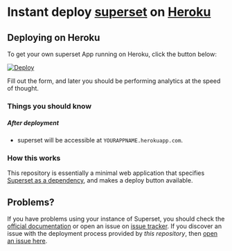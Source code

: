 # Instant deploy [superset](https://superset.apache.org/) on [Heroku](http://heroku.com)

## Deploying on Heroku

To get your own superset App running on Heroku, click the button below:

[![Deploy](https://www.herokucdn.com/deploy/button.svg)](https://heroku.com/deploy?template=https://github.com/jsrcodes/superset-on-heroku)

Fill out the form, and later you should be performing analytics at the speed of thought.

### Things you should know
##### After deployment

- superset will be accessible at `YOURAPPNAME.herokuapp.com`.

### How this works

This repository is essentially a minimal web application that specifies [Superset as a dependency](https://github.com/airbnb/superset), and makes a deploy button available.

## Problems?

If you have problems using your instance of Superset, you should check the [official documentation](http://airbnb.io/superset/installation) or open an issue on [issue tracker](https://github.com/airbnb/superset/issues). If you discover an issue with the deployment process provided by *this repository*, then [open an issue here](https://github.com/neevany/caravel-on-heroku/issues).
